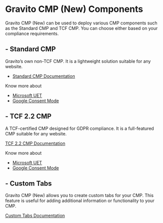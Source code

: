 # Gravito CMP (New) Components

Gravito CMP (New) can be used to deploy various CMP components such as the Standard CMP and TCF CMP. You can choose either based on your compliance requirements.

## - Standard CMP  
Gravito’s own non-TCF  CMP. It is a lightweight solution suitable for any website.  

 - [Standard CMP Documentation](./Components/StandardCMP/gravito_cmp.md)

 Know more about

 -  [Microsoft UET](./Components/StandardCMP/Gravito_cmp_uet.md)
 -  [Google Consent Mode](./Components/StandardCMP/Gravito_cmp_gcmv2.md)

## - TCF 2.2 CMP  
A TCF-certified CMP designed for GDPR compliance. It is a full-featured CMP suitable for any website.  

[TCF 2.2 CMP Documentation](./Components/TCFCMP/tcf_cmp.md)

Know more about

 -  [Microsoft UET](./Components/TCFCMP/tcf_cmp_uet.md)
 -  [Google Consent Mode](./Components/TCFCMP/tcf_cmp_gcmv2.md)

## - Custom Tabs
Gravito CMP (New) allows you to create custom tabs for your CMP. This feature is useful for adding additional information or functionality to your CMP.

[Custom Tabs Documentation](./Components/custom_tabs.md)